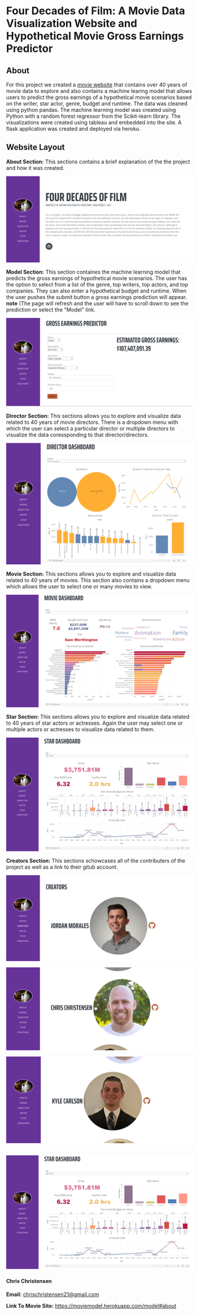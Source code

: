 # Four Decades of Film: A Movie Data Visualization Website and Hypothetical Movie Gross Earnings Predictor

## About

For this project we created a [movie website](https://moviemodel.herokuapp.com/m) that contains over 40 years of movie data to explore and also contains a machine learing model that allows users to predict the gross earnings of a hypothetical movie scenarios based on the writer, star actor, genre, budget and runtime. The data was cleaned using python pandas. The machine learning model was created using Python with a random forest regressor from the Scikit-learn library. The visualizations were created using tableau and embedded into the site. A flask application was created and deployed via heroku.

## Website Layout

**About Section:** This sections contains a brief explanation of the the project and how it was created.

![About Section](https://github.com/chrischristensen21/Four-Decades-of-Film-A-Movie-Machine-Learning-Model/blob/main/Images/About%20Section.png)

**Model Section:** This section containes the machine learning model that predicts the gross earnings of hypothetical movie scenarios. The user has the option to select from a list of the genre, top writers, top actors, and top companies. They can also enter a hypothetical budget and runtime. When the user pushes the submit button a gross earnings prediction will appear. **note** (The page will refresh and the user will have to scroll down to see the prediction or select the "Model" link.

![Model Section](https://github.com/chrischristensen21/Four-Decades-of-Film-A-Movie-Machine-Learning-Model/blob/main/Images/Model%20Section.png)

**Director Section:** This sections allows you to explore and visualize data related to 40 years of movie directors. There is a dropdown menu with which the user can select a particular director or multiple directors to visualize the data coressponding to that director/directors.

![Director Section](https://github.com/chrischristensen21/Four-Decades-of-Film-A-Movie-Machine-Learning-Model/blob/main/Images/Director%20Section.png)

**Movie Section:** This sections allows you to explore and visualize data related to 40 years of movies. This section also contains a dropdown menu which allows the user to select one or many movies to view.

![Movie Section](https://github.com/chrischristensen21/Four-Decades-of-Film-A-Movie-Machine-Learning-Model/blob/main/Images/Movie%20Section.png)

**Star Section:** This sections allows you to explore and visualize data related to 40 years of star actors or actresses. Again the user may select one or multiple actors or actresses to visualize data related to them.

![Star Section](https://github.com/chrischristensen21/Four-Decades-of-Film-A-Movie-Machine-Learning-Model/blob/main/Images/Star%20Section.png)

**Creators Section:** This sections schowcases all of the contributers of the project as well as a link to their gitub account.

![Jordan](https://github.com/chrischristensen21/Four-Decades-of-Film-A-Movie-Machine-Learning-Model/blob/main/Images/Creators%20Section%20-%20Jordan.png)

![Chris](https://github.com/chrischristensen21/Four-Decades-of-Film-A-Movie-Machine-Learning-Model/blob/main/Images/Creators%20Section%20-%20Chris.png)

![Kyle](https://github.com/chrischristensen21/Four-Decades-of-Film-A-Movie-Machine-Learning-Model/blob/main/Images/Creators%20Section%20-%20Kyle.png)

![Tyler](https://github.com/chrischristensen21/Four-Decades-of-Film-A-Movie-Machine-Learning-Model/blob/main/Images/Star%20Section.png)
---

#### Chris Christensen

**Email:** chrischristensen21@gmail.com

**Link To Movie Site:** https://moviemodel.herokuapp.com/model#about

